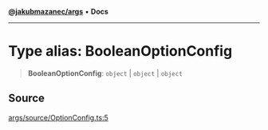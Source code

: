 [**@jakubmazanec/args**](../README.md) • **Docs**

---

# Type alias: BooleanOptionConfig

> **BooleanOptionConfig**: `object` \| `object` \| `object`

## Source

[args/source/OptionConfig.ts:5](https://github.com/jakubmazanec/js-tools/blob/0a7ca643260718f11723fa4df4f144d2d5a8a885/packages/args/source/OptionConfig.ts#L5)

